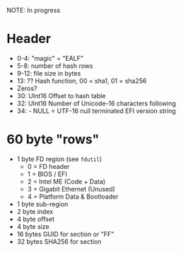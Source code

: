 
NOTE: In progress

# Header

* 0-4: "magic" = "EALF"
* 5-8: number of hash rows
* 9-12: file size in bytes
* 13: ?? Hash function, 00 = sha1, 01 = sha256
* Zeros?
* 30: UInt16 Offset to hash table
* 32: UInt16 Number of Unicode-16 characters following
* 34: - NULL = UTF-16 null terminated EFI version string

# 60 byte "rows"
* 1 byte FD region (see `fdutil`)
    * 0 = FD header
    * 1 = BIOS / EFI
    * 2 = Intel ME (Code + Data)
    * 3 = Gigabit Ethernet (Unused)
    * 4 = Platform Data & Bootloader
* 1 byte sub-region
* 2 byte index
* 4 byte offset
* 4 byte size
* 16 bytes GUID for section or "FF"
* 32 bytes SHA256 for section